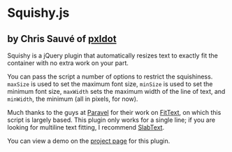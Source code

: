 # Squishy.js
## by Chris Sauvé of [pxldot](http://pxldot.com)

Squishy is a jQuery plugin that automatically resizes text to exactly fit the container with no extra work on your part.

You can pass the script a number of options to restrict the squishiness. `maxSize` is used to set the maximum font size, `minSize` is used to set the minimum font size, `maxWidth` sets the maximum width of the line of text, and `minWidth`, the minimum (all in pixels, for now).

Much thanks to the guys at [Paravel](http://paravelinc.com/) for their work on [FitText](http://fittextjs.com/), on which this script is largely based. This plugin only works for a single line; if you are looking for multiline text fitting, I recommend [SlabText](http://www.frequency-decoder.com/demo/slabText/).

You can view a demo on the [project page](http://cmsauve.com/projects/squishy) for this plugin.